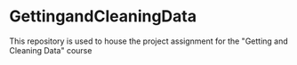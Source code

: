 GettingandCleaningData
======================

This repository is used to house the project assignment for the "Getting and Cleaning Data" course
